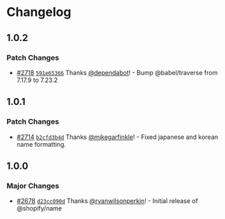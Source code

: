 # Changelog

## 1.0.2

### Patch Changes

- [#2718](https://github.com/Shopify/quilt/pull/2718) [`591e65366`](https://github.com/Shopify/quilt/commit/591e653663440408588447159d1758273b189d47) Thanks [@dependabot](https://github.com/apps/dependabot)! - Bump @babel/traverse from 7.17.9 to 7.23.2

## 1.0.1

### Patch Changes

- [#2714](https://github.com/Shopify/quilt/pull/2714) [`b2cfd3b4d`](https://github.com/Shopify/quilt/commit/b2cfd3b4d4872cdcdd868f18326cedac2a14bfce) Thanks [@mikegarfinkle](https://github.com/mikegarfinkle)! - Fixed japanese and korean name formatting.

## 1.0.0

### Major Changes

- [#2678](https://github.com/Shopify/quilt/pull/2678) [`d23cc090d`](https://github.com/Shopify/quilt/commit/d23cc090de5071518e4ef3c178011fa5b5766bbd) Thanks [@ryanwilsonperkin](https://github.com/ryanwilsonperkin)! - Initial release of @shopify/name
